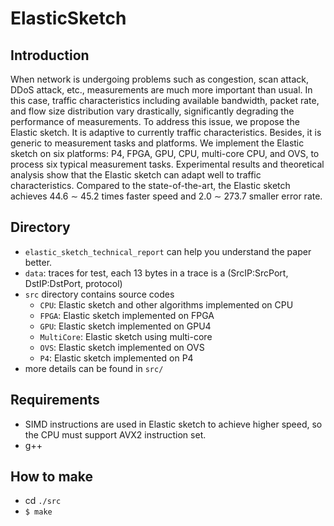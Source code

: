 # ElasticSketch

## Introduction
When network is undergoing problems such as congestion, scan attack, DDoS attack, etc., measurements are much more important than usual. In this case, traffic characteristics including available bandwidth, packet rate, and flow size distribution vary drastically, significantly degrading the performance of measurements. To address this issue, we propose the Elastic sketch. It is adaptive to currently traffic characteristics. Besides, it is generic to measurement tasks and platforms. We implement the Elastic sketch on six platforms: P4, FPGA, GPU, CPU, multi-core CPU, and OVS, to process six typical measurement tasks. Experimental results and theoretical analysis show that the Elastic sketch can adapt well to traffic characteristics. Compared to the state-of-the-art, the Elastic sketch achieves 44.6 ∼ 45.2 times faster speed and 2.0 ∼ 273.7 smaller error rate.

## Directory
- `elastic_sketch_technical_report` can help you understand the paper better.
- `data`: traces for test, each 13 bytes in a trace is a (SrcIP:SrcPort, DstIP:DstPort, protocol)
- `src` directory contains source codes
  - `CPU`: Elastic sketch and other algorithms implemented on CPU
  - `FPGA`: Elastic sketch implemented on FPGA
  - `GPU`: Elastic sketch implemented on GPU4
  - `MultiCore`: Elastic sketch using multi-core
  - `OVS`: Elastic sketch implemented on OVS
  - `P4`: Elastic sketch implemented on P4
- more details can be found in `src/`

## Requirements
- SIMD instructions are used in Elastic sketch to achieve higher speed, so the CPU must support AVX2 instruction set.
- g++

## How to make
- cd `./src`
- `$ make`

